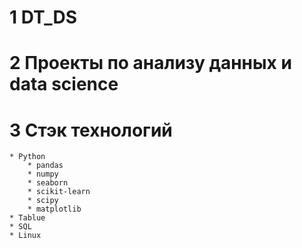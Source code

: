 # 1 DT_DS

# 2 Проекты по анализу данных и data science

# 3 Стэк технологий
    * Python
        * pandas 
        * numpy
        * seaborn
        * scikit-learn
        * scipy
        * matplotlib
    * Tablue
    * SQL
    * Linux
